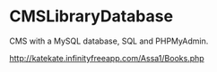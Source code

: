# CMSLibraryDatabase
CMS with a MySQL database, SQL and PHPMyAdmin.

http://katekate.infinityfreeapp.com/Assa1/Books.php
